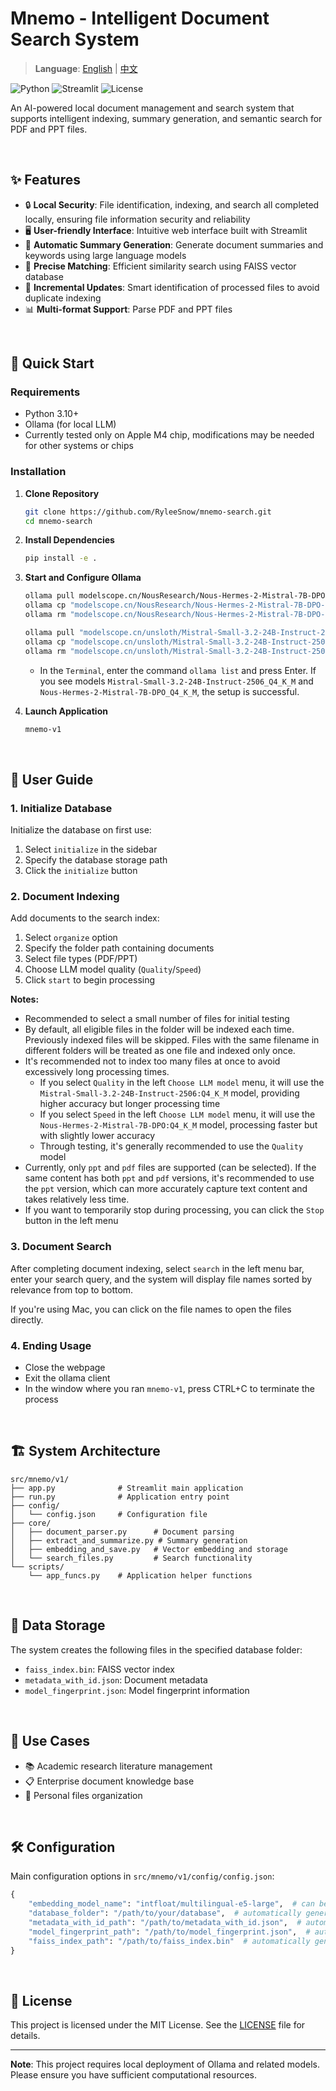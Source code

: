 # Mnemo - Intelligent Document Search System

> **Language**: [English](README.md) | [中文](README.zh.md)

![Python](https://img.shields.io/badge/python-3.10+-blue.svg)
![Streamlit](https://img.shields.io/badge/streamlit-1.46+-red.svg)
![License](https://img.shields.io/badge/license-MIT-green.svg)

An AI-powered local document management and search system that supports intelligent indexing, summary generation, and semantic search for PDF and PPT files.

<br>

## ✨ Features

- 🔒 **Local Security**: File identification, indexing, and search all completed locally, ensuring file information security and reliability
- 🖥️ **User-friendly Interface**: Intuitive web interface built with Streamlit
- 📝 **Automatic Summary Generation**: Generate document summaries and keywords using large language models
- 🎯 **Precise Matching**: Efficient similarity search using FAISS vector database
- 🔄 **Incremental Updates**: Smart identification of processed files to avoid duplicate indexing
- 📊 **Multi-format Support**: Parse PDF and PPT files

<br>

## 🚀 Quick Start

### Requirements

- Python 3.10+
- Ollama (for local LLM)
- Currently tested only on Apple M4 chip, modifications may be needed for other systems or chips

### Installation

1. **Clone Repository**
   ```bash
   git clone https://github.com/RyleeSnow/mnemo-search.git
   cd mnemo-search
   ```

2. **Install Dependencies**
   ```bash
   pip install -e .
   ```

3. **Start and Configure Ollama**

   ```bash
   ollama pull modelscope.cn/NousResearch/Nous-Hermes-2-Mistral-7B-DPO-GGUF:Q4_K_M
   ollama cp "modelscope.cn/NousResearch/Nous-Hermes-2-Mistral-7B-DPO-GGUF:Q4_K_M" Nous-Hermes-2-Mistral-7B-DPO_Q4_K_M
   ollama rm "modelscope.cn/NousResearch/Nous-Hermes-2-Mistral-7B-DPO-GGUF:Q4_K_M"

   ollama pull "modelscope.cn/unsloth/Mistral-Small-3.2-24B-Instruct-2506-GGUF:Q4_K_M"
   ollama cp "modelscope.cn/unsloth/Mistral-Small-3.2-24B-Instruct-2506-GGUF:Q4_K_M" Mistral-Small-3.2-24B-Instruct-2506_Q4_K_M
   ollama rm "modelscope.cn/unsloth/Mistral-Small-3.2-24B-Instruct-2506-GGUF:Q4_K_M"
   ```

   - In the `Terminal`, enter the command `ollama list` and press Enter. If you see models `Mistral-Small-3.2-24B-Instruct-2506_Q4_K_M` and `Nous-Hermes-2-Mistral-7B-DPO_Q4_K_M`, the setup is successful.

4. **Launch Application**
   ```bash
   mnemo-v1
   ```

<br>

## 📖 User Guide

### 1. Initialize Database

Initialize the database on first use:

1. Select `initialize` in the sidebar
2. Specify the database storage path
3. Click the `initialize` button

### 2. Document Indexing

Add documents to the search index:

1. Select `organize` option
2. Specify the folder path containing documents
3. Select file types (PDF/PPT)
4. Choose LLM model quality (`Quality`/`Speed`)
5. Click `start` to begin processing

**Notes:**
- Recommended to select a small number of files for initial testing
- By default, all eligible files in the folder will be indexed each time. Previously indexed files will be skipped. Files with the same filename in different folders will be treated as one file and indexed only once.
- It's recommended not to index too many files at once to avoid excessively long processing times.
  - If you select `Quality` in the left `Choose LLM model` menu, it will use the `Mistral-Small-3.2-24B-Instruct-2506:Q4_K_M` model, providing higher accuracy but longer processing time
  - If you select `Speed` in the left `Choose LLM model` menu, it will use the `Nous-Hermes-2-Mistral-7B-DPO:Q4_K_M` model, processing faster but with slightly lower accuracy
  - Through testing, it's generally recommended to use the `Quality` model
- Currently, only `ppt` and `pdf` files are supported (can be selected). If the same content has both `ppt` and `pdf` versions, it's recommended to use the `ppt` version, which can more accurately capture text content and takes relatively less time.
- If you want to temporarily stop during processing, you can click the `Stop` button in the left menu

### 3. Document Search

After completing document indexing, select `search` in the left menu bar, enter your search query, and the system will display file names sorted by relevance from top to bottom.

If you're using Mac, you can click on the file names to open the files directly.

### 4. Ending Usage
- Close the webpage
- Exit the ollama client
- In the window where you ran `mnemo-v1`, press CTRL+C to terminate the process

<br>

## 🏗️ System Architecture

```
src/mnemo/v1/
├── app.py              # Streamlit main application
├── run.py              # Application entry point
├── config/
│   └── config.json     # Configuration file
├── core/
│   ├── document_parser.py      # Document parsing
│   ├── extract_and_summarize.py # Summary generation
│   ├── embedding_and_save.py   # Vector embedding and storage
│   └── search_files.py         # Search functionality
└── scripts/
    └── app_funcs.py    # Application helper functions
```

<br>

## 📁 Data Storage

The system creates the following files in the specified database folder:
- `faiss_index.bin`: FAISS vector index
- `metadata_with_id.json`: Document metadata
- `model_fingerprint.json`: Model fingerprint information

<br>

## 🎯 Use Cases

- 📚 Academic research literature management
- 📋 Enterprise document knowledge base
- 📖 Personal files organization

<br>

## 🛠️ Configuration

Main configuration options in `src/mnemo/v1/config/config.json`:

```python
{
    "embedding_model_name": "intfloat/multilingual-e5-large",  # can be replaced with other embedding models
    "database_folder": "/path/to/your/database",  # automatically generated based on your initialize input
    "metadata_with_id_path": "/path/to/metadata_with_id.json",  # automatically generated based on your initialize input
    "model_fingerprint_path": "/path/to/model_fingerprint.json",  # automatically generated based on your initialize input
    "faiss_index_path": "/path/to/faiss_index.bin"  # automatically generated based on your initialize input
}
```

<br>

## 📝 License

This project is licensed under the MIT License. See the [LICENSE](LICENSE) file for details.

---

**Note**: This project requires local deployment of Ollama and related models. Please ensure you have sufficient computational resources.
